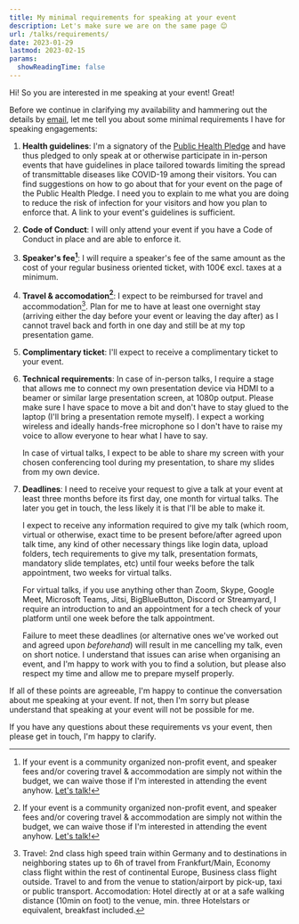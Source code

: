 ```yaml
---
title: My minimal requirements for speaking at your event
description: Let's make sure we are on the same page 😊
url: /talks/requirements/
date: 2023-01-29
lastmod: 2023-02-15
params:
  showReadingTime: false
---
```


Hi! So you are interested in me speaking at your event! Great!

Before we continue in clarifying my availability and hammering out the details by [email](mailto:gina@octoprint.org), let me tell you about some minimal requirements I have for speaking engagements:

1. **Health guidelines**: I'm a signatory of the [Public Health Pledge](https://phpledge.com/) and have thus pledged to only speak at or otherwise participate in in-person events that have guidelines in place tailored towards limiting the spread of transmittable diseases like COVID-19 among their visitors. You can find suggestions on how to go about that for your event on the page of the Public Health Pledge. I need you to explain to me what you are doing to reduce the risk of infection for your visitors and how you plan to enforce that. A link to your event's guidelines is sufficient.

2. **Code of Conduct**: I will only attend your event if you have a Code of Conduct in place and are able to enforce it.

3. **Speaker's fee[^1]**: I will require a speaker's fee of the same amount as the cost of your regular business oriented ticket, with 100€ excl. taxes at a minimum.

4. **Travel & accomodation[^1]**: I expect to be reimbursed for travel and accommodation[^2]. Plan for me to have at least one overnight stay (arriving either the day before your event or leaving the day after) as I cannot travel back and forth in one day and still be at my top presentation game.

5. **Complimentary ticket**: I'll expect to receive a complimentary ticket to your event.

6. **Technical requirements**: In case of in-person talks, I require a stage that allows me to connect my own presentation device via HDMI to a beamer or similar large presentation screen, at 1080p output. Please make sure I have space to move a bit and don't have to stay glued to the laptop (I'll bring a presentation remote myself). I expect a working wireless and ideally hands-free microphone so I don't have to raise my voice to allow everyone to hear what I have to say.

   In case of virtual talks, I expect to be able to share my screen with your chosen conferencing tool during my presentation, to share my slides from my own device.

7. **Deadlines**: I need to receive your request to give a talk at your event at least three months before its first day, one month for virtual talks. The later you get in touch, the less likely it is that I'll be able to make it.

   I expect to receive any information required to give my talk (which room, virtual or otherwise, exact time to be present before/after agreed upon talk time, any kind of other necessary things like login data, upload folders, tech requirements to give my talk, presentation formats, mandatory slide templates, etc) until four weeks before the talk appointment, two weeks for virtual talks.

   For virtual talks, if you use anything other than Zoom, Skype, Google Meet, Microsoft Teams, Jitsi, BigBlueButton, Discord or Streamyard, I require an introduction to and an appointment for a tech check of your platform until one week before the talk appointment.

   Failure to meet these deadlines (or alternative ones we've worked out and agreed upon *beforehand*) will result in me cancelling my talk, even on short notice. I understand that issues can arise when organising an event, and I'm happy to work with you to find a solution, but please also respect my time and allow me to prepare myself properly.

If all of these points are agreeable, I'm happy to continue the conversation about me speaking at your event. If not, then I'm sorry but please understand that speaking at your event will not be possible for me.

If you have any questions about these requirements vs your event, then please get in touch, I'm happy to clarify.

[^1]: If your event is a community organized non-profit event, and speaker fees and/or covering travel & accommodation are simply not within the budget, we can waive those if I'm interested in attending the event anyhow. [Let's talk!](mailto:gina@octoprint.org)
[^2]: Travel: 2nd class high speed train within Germany and to destinations in neighboring states up to 6h of travel from Frankfurt/Main, Economy class flight within the rest of continental Europe, Business class flight outside. Travel to and from the venue to station/airport by pick-up, taxi or public transport. Accomodation: Hotel directly at or at a safe walking distance (10min on foot) to the venue, min. three Hotelstars or equivalent, breakfast included.
